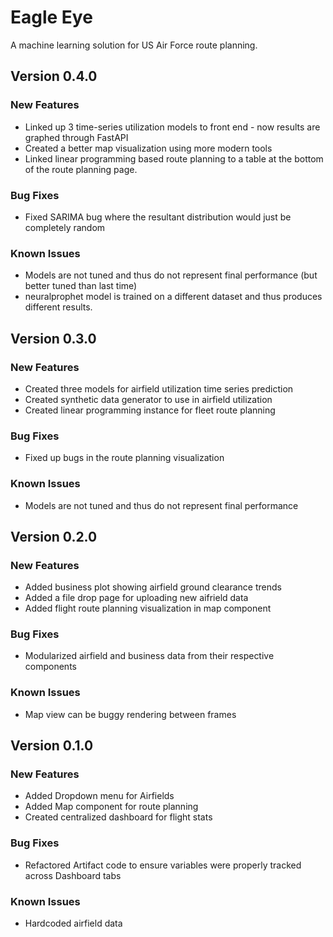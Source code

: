# Eagle Eye

A machine learning solution for US Air Force route planning.

## Version 0.4.0
### New Features
- Linked up 3 time-series utilization models to front end - now results are graphed through FastAPI
- Created a better map visualization using more modern tools
- Linked linear programming based route planning to a table at the bottom of the route planning page.
### Bug Fixes
- Fixed SARIMA bug where the resultant distribution would just be completely random
### Known Issues
- Models are not tuned and thus do not represent final performance (but better tuned than last time)
- neuralprophet model is trained on a different dataset and thus produces different results.

## Version 0.3.0
### New Features
- Created three models for airfield utilization time series prediction
- Created synthetic data generator to use in airfield utilization
- Created linear programming instance for fleet route planning
### Bug Fixes
- Fixed up bugs in the route planning visualization
### Known Issues
- Models are not tuned and thus do not represent final performance

## Version 0.2.0
### New Features
- Added business plot showing airfield ground clearance trends
- Added a file drop page for uploading new aifrield data
- Added flight route planning visualization in map component
### Bug Fixes
- Modularized airfield and business data from their respective components
### Known Issues
- Map view can be buggy rendering between frames

## Version 0.1.0
### New Features
- Added Dropdown menu for Airfields
- Added Map component for route planning
- Created centralized dashboard for flight stats
### Bug Fixes
- Refactored Artifact code to ensure variables were properly tracked across Dashboard tabs 
### Known Issues
- Hardcoded airfield data

